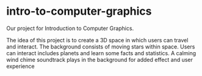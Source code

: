 # intro-to-computer-graphics
Our project for Introduction to Computer Graphics.

The idea of this project is to create a 3D space in which users can travel and interact. The background consists of moving stars within space. Users can interact includes planets and learn some facts and statistics. A calming wind chime soundtrack plays in the background for added effect and user experience
